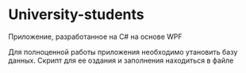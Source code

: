 # University-students
Приложение, разработанное на С# на основе WPF

Для полноценной работы приложения необходимо утановить базу данных.
Скрипт для ее оздания и заполнения находиться в файле
